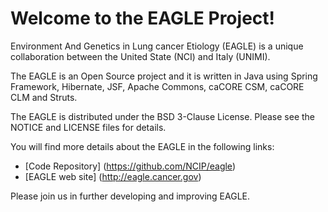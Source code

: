 Welcome to the EAGLE Project!
=====================================

Environment And Genetics in Lung cancer Etiology (EAGLE) is a unique collaboration between the United State (NCI) and Italy (UNIMI).  

The EAGLE is an Open Source project and it is written in Java using Spring Framework, Hibernate, JSF, Apache Commons, caCORE CSM, caCORE CLM and Struts.

The EAGLE is distributed under the BSD 3-Clause License.
Please see the NOTICE and LICENSE files for details.

You will find more details about the EAGLE in the following links:
 * [Code Repository] (https://github.com/NCIP/eagle)
 * [EAGLE web site] (http://eagle.cancer.gov)

Please join us in further developing and improving EAGLE.
